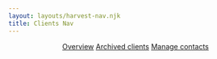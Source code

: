 ```yaml
---
layout: layouts/harvest-nav.njk
title: Clients Nav
---
```


<header id="top-nav">
  <nav>
    <a href="#" class="is-active">Overview</a>
    <a href="#">Archived clients</a>
    <a href="#">Manage contacts</a>
  </nav>
</header>
